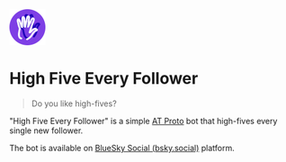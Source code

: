 <img src="./images/icon.png" alt="project-icon" width="64">

# High Five Every Follower

> Do you like high-fives?

"High Five Every Follower" is a simple [AT Proto](https://atproto.com) bot that high-fives every single new follower.

The bot is available on [BlueSky Social (bsky.social)](https://bsky.app/profile/highfive-followers.bsky.social) platform.
